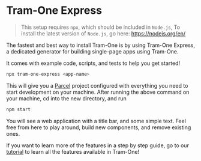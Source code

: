 # Tram-One Express

> This setup requires `npx`, which should be included in `Node.js`, To install the latest version of `Node.js`, go here: https://nodejs.org/en/

The fastest and best way to install Tram-One is by using Tram-One Express,
a dedicated generator for building single-page apps using Tram-One.


It comes with example code, scripts, and tests to help you get started!

```bash
npx tram-one-express <app-name>
```


This will give you a [Parcel](https://parceljs.org/) project configured with
everything you need to start development on your machine. After running the
above command on your machine, cd into the new directory, and run

```bash
npm start
```

You will see a web application with a title bar, and some simple text. Feel free
from here to play around, build new components, and remove existing ones.


If you want to learn more of the features in a step by step guide, go to our
[tutorial](/tutorial) to learn all the features available in Tram-One!
